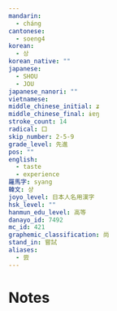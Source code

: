 ```yaml
---
mandarin:
  - cháng
cantonese:
  - soeng4
korean:
  - 상
korean_native: ""
japanese:
  - SHOU
  - JOU
japanese_nanori: ""
vietnamese:
middle_chinese_initial: ʑ
middle_chinese_final: ɨɐŋ
stroke_count: 14
radical: 口
skip_number: 2-5-9
grade_level: 先進
pos: ""
english:
  - taste
  - experience
羅馬字: syang
韓文: 샹
joyo_level: 日本人名用漢字
hsk_level: ""
hanmun_edu_level: 高等
danayo_id: 7492
mc_id: 421
graphemic_classification: 尚
stand_in: 嘗試
aliases:
  - 尝
---
```


# Notes

